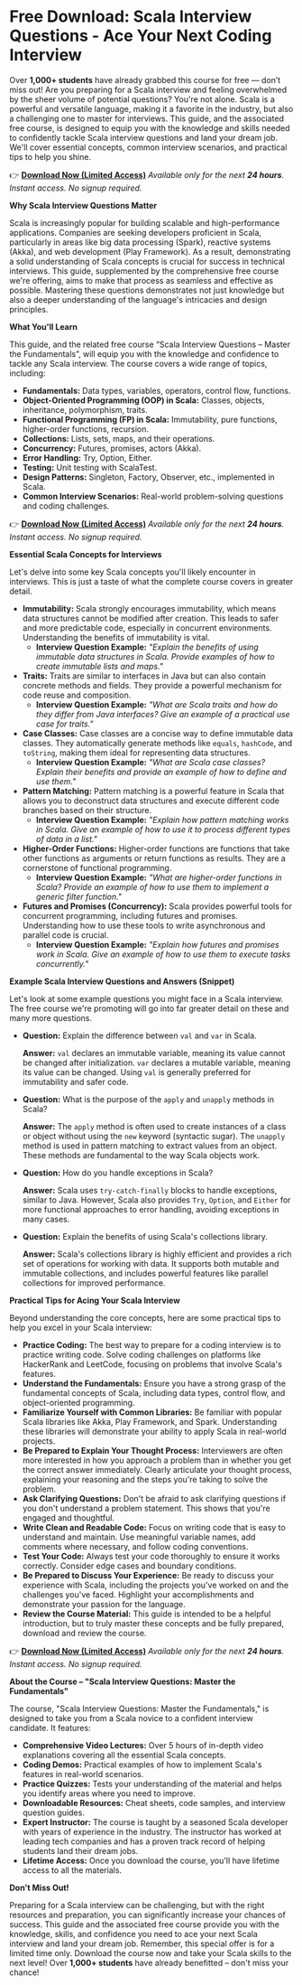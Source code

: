 # Free Download: Scala Interview Questions - Ace Your Next Coding Interview

Over **1,000+ students** have already grabbed this course for free — don’t miss out! Are you preparing for a Scala interview and feeling overwhelmed by the sheer volume of potential questions? You're not alone. Scala is a powerful and versatile language, making it a favorite in the industry, but also a challenging one to master for interviews. This guide, and the associated free course, is designed to equip you with the knowledge and skills needed to confidently tackle Scala interview questions and land your dream job. We'll cover essential concepts, common interview scenarios, and practical tips to help you shine.

👉 [**Download Now (Limited Access)**](https://udemywork.com/scala-interview-questions)
_Available only for the next **24 hours**. Instant access. No signup required._

**Why Scala Interview Questions Matter**

Scala is increasingly popular for building scalable and high-performance applications. Companies are seeking developers proficient in Scala, particularly in areas like big data processing (Spark), reactive systems (Akka), and web development (Play Framework). As a result, demonstrating a solid understanding of Scala concepts is crucial for success in technical interviews. This guide, supplemented by the comprehensive free course we're offering, aims to make that process as seamless and effective as possible. Mastering these questions demonstrates not just knowledge but also a deeper understanding of the language's intricacies and design principles.

**What You'll Learn**

This guide, and the related free course “Scala Interview Questions – Master the Fundamentals”, will equip you with the knowledge and confidence to tackle any Scala interview. The course covers a wide range of topics, including:

*   **Fundamentals:** Data types, variables, operators, control flow, functions.
*   **Object-Oriented Programming (OOP) in Scala:** Classes, objects, inheritance, polymorphism, traits.
*   **Functional Programming (FP) in Scala:** Immutability, pure functions, higher-order functions, recursion.
*   **Collections:** Lists, sets, maps, and their operations.
*   **Concurrency:** Futures, promises, actors (Akka).
*   **Error Handling:** Try, Option, Either.
*   **Testing:** Unit testing with ScalaTest.
*   **Design Patterns:** Singleton, Factory, Observer, etc., implemented in Scala.
*   **Common Interview Scenarios:** Real-world problem-solving questions and coding challenges.

👉 [**Download Now (Limited Access)**](https://udemywork.com/scala-interview-questions)
_Available only for the next **24 hours**. Instant access. No signup required._

**Essential Scala Concepts for Interviews**

Let's delve into some key Scala concepts you'll likely encounter in interviews. This is just a taste of what the complete course covers in greater detail.

*   **Immutability:** Scala strongly encourages immutability, which means data structures cannot be modified after creation. This leads to safer and more predictable code, especially in concurrent environments. Understanding the benefits of immutability is vital.
    *   **Interview Question Example:** _"Explain the benefits of using immutable data structures in Scala. Provide examples of how to create immutable lists and maps."_
*   **Traits:** Traits are similar to interfaces in Java but can also contain concrete methods and fields. They provide a powerful mechanism for code reuse and composition.
    *   **Interview Question Example:** _"What are Scala traits and how do they differ from Java interfaces? Give an example of a practical use case for traits."_
*   **Case Classes:** Case classes are a concise way to define immutable data classes. They automatically generate methods like `equals`, `hashCode`, and `toString`, making them ideal for representing data structures.
    *   **Interview Question Example:** _"What are Scala case classes? Explain their benefits and provide an example of how to define and use them."_
*   **Pattern Matching:** Pattern matching is a powerful feature in Scala that allows you to deconstruct data structures and execute different code branches based on their structure.
    *   **Interview Question Example:** _"Explain how pattern matching works in Scala. Give an example of how to use it to process different types of data in a list."_
*   **Higher-Order Functions:** Higher-order functions are functions that take other functions as arguments or return functions as results. They are a cornerstone of functional programming.
    *   **Interview Question Example:** _"What are higher-order functions in Scala? Provide an example of how to use them to implement a generic filter function."_
*   **Futures and Promises (Concurrency):** Scala provides powerful tools for concurrent programming, including futures and promises. Understanding how to use these tools to write asynchronous and parallel code is crucial.
    *   **Interview Question Example:** _"Explain how futures and promises work in Scala. Give an example of how to use them to execute tasks concurrently."_

**Example Scala Interview Questions and Answers (Snippet)**

Let's look at some example questions you might face in a Scala interview. The free course we're promoting will go into far greater detail on these and many more questions.

*   **Question:** Explain the difference between `val` and `var` in Scala.

    **Answer:** `val` declares an immutable variable, meaning its value cannot be changed after initialization. `var` declares a mutable variable, meaning its value can be changed. Using `val` is generally preferred for immutability and safer code.

*   **Question:** What is the purpose of the `apply` and `unapply` methods in Scala?

    **Answer:** The `apply` method is often used to create instances of a class or object without using the `new` keyword (syntactic sugar). The `unapply` method is used in pattern matching to extract values from an object. These methods are fundamental to the way Scala objects work.

*   **Question:** How do you handle exceptions in Scala?

    **Answer:** Scala uses `try-catch-finally` blocks to handle exceptions, similar to Java. However, Scala also provides `Try`, `Option`, and `Either` for more functional approaches to error handling, avoiding exceptions in many cases.

*   **Question:** Explain the benefits of using Scala's collections library.

    **Answer:** Scala's collections library is highly efficient and provides a rich set of operations for working with data. It supports both mutable and immutable collections, and includes powerful features like parallel collections for improved performance.

**Practical Tips for Acing Your Scala Interview**

Beyond understanding the core concepts, here are some practical tips to help you excel in your Scala interview:

*   **Practice Coding:** The best way to prepare for a coding interview is to practice writing code. Solve coding challenges on platforms like HackerRank and LeetCode, focusing on problems that involve Scala's features.
*   **Understand the Fundamentals:** Ensure you have a strong grasp of the fundamental concepts of Scala, including data types, control flow, and object-oriented programming.
*   **Familiarize Yourself with Common Libraries:** Be familiar with popular Scala libraries like Akka, Play Framework, and Spark. Understanding these libraries will demonstrate your ability to apply Scala in real-world projects.
*   **Be Prepared to Explain Your Thought Process:** Interviewers are often more interested in how you approach a problem than in whether you get the correct answer immediately. Clearly articulate your thought process, explaining your reasoning and the steps you're taking to solve the problem.
*   **Ask Clarifying Questions:** Don't be afraid to ask clarifying questions if you don't understand a problem statement. This shows that you're engaged and thoughtful.
*   **Write Clean and Readable Code:** Focus on writing code that is easy to understand and maintain. Use meaningful variable names, add comments where necessary, and follow coding conventions.
*   **Test Your Code:** Always test your code thoroughly to ensure it works correctly. Consider edge cases and boundary conditions.
*   **Be Prepared to Discuss Your Experience:** Be ready to discuss your experience with Scala, including the projects you've worked on and the challenges you've faced. Highlight your accomplishments and demonstrate your passion for the language.
*   **Review the Course Material:** This guide is intended to be a helpful introduction, but to truly master these concepts and be fully prepared, download and review the course.

👉 [**Download Now (Limited Access)**](https://udemywork.com/scala-interview-questions)
_Available only for the next **24 hours**. Instant access. No signup required._

**About the Course – "Scala Interview Questions: Master the Fundamentals"**

The course, "Scala Interview Questions: Master the Fundamentals," is designed to take you from a Scala novice to a confident interview candidate. It features:

*   **Comprehensive Video Lectures:** Over 5 hours of in-depth video explanations covering all the essential Scala concepts.
*   **Coding Demos:** Practical examples of how to implement Scala's features in real-world scenarios.
*   **Practice Quizzes:** Tests your understanding of the material and helps you identify areas where you need to improve.
*   **Downloadable Resources:** Cheat sheets, code samples, and interview question guides.
*   **Expert Instructor:** The course is taught by a seasoned Scala developer with years of experience in the industry. The instructor has worked at leading tech companies and has a proven track record of helping students land their dream jobs.
*   **Lifetime Access:** Once you download the course, you'll have lifetime access to all the materials.

**Don't Miss Out!**

Preparing for a Scala interview can be challenging, but with the right resources and preparation, you can significantly increase your chances of success. This guide and the associated free course provide you with the knowledge, skills, and confidence you need to ace your next Scala interview and land your dream job. Remember, this special offer is for a limited time only. Download the course now and take your Scala skills to the next level! Over **1,000+ students** have already benefitted – don't miss your chance!
